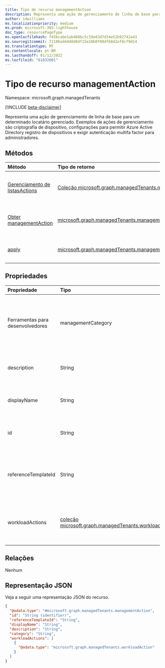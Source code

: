 ```yaml
---
title: Tipo de recurso managementAction
description: Representa uma ação de gerenciamento de linha de base para um determinado locatário gerenciado.
author: idwilliams
ms.localizationpriority: medium
ms.prod: microsoft-365-lighthouse
doc_type: resourcePageType
ms.openlocfilehash: f45bcabe1ab488bc5c19e83d7d34e52b92742a43
ms.sourcegitcommit: 71186ad44d8d0df15e10b0f89df68d2ef0cf9d14
ms.translationtype: MT
ms.contentlocale: pt-BR
ms.lasthandoff: 01/12/2022
ms.locfileid: "61832601"
---
```

# <a name="managementaction-resource-type"></a>Tipo de recurso managementAction

Namespace: microsoft.graph.managedTenants

[!INCLUDE [beta-disclaimer](../../includes/beta-disclaimer.md)]

Representa uma ação de gerenciamento de linha de base para um determinado locatário gerenciado. Exemplos de ações de gerenciamento são criptografia de dispositivo, configurações para permitir Azure Active Directory registro de dispositivos e exigir autenticação multifa factor para administradores.

## <a name="methods"></a>Métodos
|Método|Tipo de retorno|Descrição|
|:---|:---|:---|
|[Gerenciamento de listasActions](../api/managedtenants-managedtenant-list-managementactions.md)|[Coleção microsoft.graph.managedTenants.managementAction](../resources/managedtenants-managementaction.md)|Obter uma lista dos [objetos managementAction](../resources/managedtenants-managementaction.md) e suas propriedades.|
|[Obter managementAction](../api/managedtenants-managementaction-get.md)|[microsoft.graph.managedTenants.managementAction](../resources/managedtenants-managementaction.md)|Leia as propriedades e as relações de um [objeto managementAction.](../resources/managedtenants-managementaction.md)|
|[apply](../api/managedtenants-managementaction-apply.md)|[microsoft.graph.managedTenants.managementActionDeploymentStatus](../resources/managedtenants-managementactiondeploymentstatus.md)|Aplica as ações de gerenciamento ao locatário gerenciado.|

## <a name="properties"></a>Propriedades
|Propriedade|Tipo|Descrição|
|:---|:---|:---|
|Ferramentas para desenvolvedores|managementCategory|A categoria da ação de gerenciamento. Os valores possíveis são: `custom`, `devices`, `identity`, `unknownFutureValue`. Opcional. Somente leitura.|
|description|String|A descrição da ação de gerenciamento. Opcional. Somente leitura.|
|displayName|String|O nome de exibição da ação de gerenciamento. Opcional. Somente leitura.|
|id|String|O identificador exclusivo da ação de gerenciamento. Obrigatório. Somente leitura.|
|referenceTemplateId|String|A referência para o modelo de gerenciamento usado para gerar a ação de gerenciamento. Obrigatório. Somente leitura.|
|workloadActions|[coleção microsoft.graph.managedTenants.workloadAction](../resources/managedtenants-workloadaction.md)|O conjunto de ações de carga de trabalho associadas à ação de gerenciamento. Obrigatório. Somente leitura.|

## <a name="relationships"></a>Relações
Nenhum

## <a name="json-representation"></a>Representação JSON
Veja a seguir uma representação JSON do recurso.
<!-- {
  "blockType": "resource",
  "keyProperty": "id",
  "@odata.type": "microsoft.graph.managedTenants.managementAction",
  "baseType": "microsoft.graph.entity",
  "openType": false
}
-->
``` json
{
  "@odata.type": "#microsoft.graph.managedTenants.managementAction",
  "id": "String (identifier)",
  "referenceTemplateId": "String",
  "displayName": "String",
  "description": "String",
  "category": "String",
  "workloadActions": [
    {
      "@odata.type": "microsoft.graph.managedTenants.workloadAction"
    }
  ]
}
```
